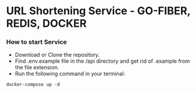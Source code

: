 # URL Shortening Service - GO-FIBER, REDIS, DOCKER

### How to start Service

- Download or Clone the repository.
- Find .env.example file in the /api directory and get rid of .example from the file extension.
- Run the following command in your terminal:

```shell
docker-compose up -d
```
